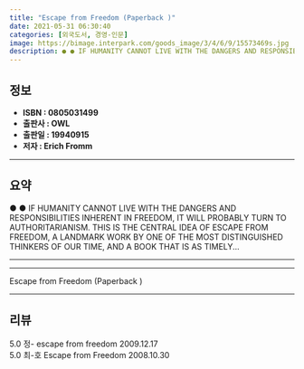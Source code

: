 ```yaml
---
title: "Escape from Freedom (Paperback )"
date: 2021-05-31 06:30:40
categories: [외국도서, 경영-인문]
image: https://bimage.interpark.com/goods_image/3/4/6/9/15573469s.jpg
description: ● ● IF HUMANITY CANNOT LIVE WITH THE DANGERS AND RESPONSIBILITIES INHERENT IN FREEDOM, IT WILL PROBABLY TURN TO AUTHORITARIANISM. THIS IS THE CENTRAL IDEA OF
---
```


## **정보**

- **ISBN : 0805031499**
- **출판사 : OWL**
- **출판일 : 19940915**
- **저자 : Erich Fromm**

------



## **요약**

●  ●  IF HUMANITY CANNOT LIVE WITH THE DANGERS AND RESPONSIBILITIES INHERENT IN FREEDOM, IT WILL PROBABLY TURN TO AUTHORITARIANISM. THIS IS THE CENTRAL IDEA OF ESCAPE FROM FREEDOM, A LANDMARK WORK BY ONE OF THE MOST DISTINGUISHED THINKERS OF OUR TIME, AND A BOOK THAT IS AS TIMELY... 

------



------


Escape from Freedom (Paperback ) 

------


## **리뷰** 

5.0 정- escape from freedom 2009.12.17 <br/>5.0 최-호 Escape from Freedom 2008.10.30 <br/>